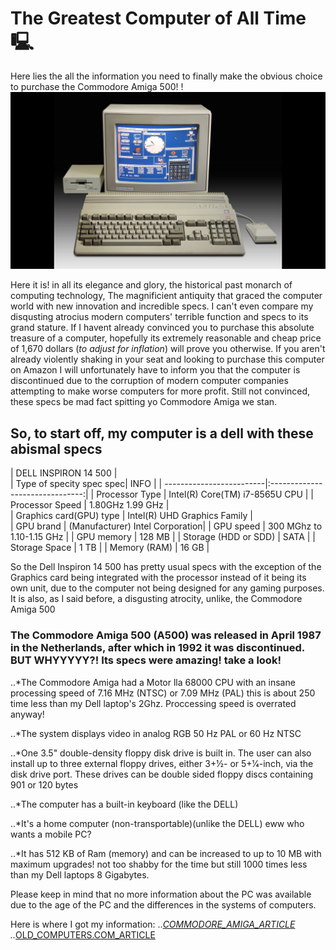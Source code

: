 # The Greatest Computer of All Time 🖳
Here lies the all the information you need to finally make the obvious choice to purchase the Commodore Amiga 500!
!![image](Commodore_Amigo_500.png)

Here it is! in all its elegance and glory, the historical past monarch of computing technology, The magnificient antiquity that graced the computer world with new innovation and incredible specs. I can't even compare my disqusting atrocius modern computers' terrible function and specs to its grand stature. If I havent already convinced you to purchase this absolute treasure of a computer, hopefully its extremely reasonable and cheap price of 1,670 dollars (*to adjust for inflation*) will prove you otherwise. If you aren't already violently shaking in your seat and looking to purchase this computer on Amazon I will unfortunately have to inform you that the computer is discontinued due to the corruption of modern computer companies attempting to make worse computers for more profit. Still not convinced, these specs be mad fact spitting yo Commodore Amiga we stan.

## So, to start off, my computer is a dell with these abismal specs

| DELL INSPIRON 14 500                                       |  
| Type of specity spec spec| INFO                            | 
| -------------------------|:-------------------------------:| 
| Processor Type           | Intel(R) Core(TM) i7-8565U CPU  | 
| Processor Speed          | 1.80GHz   1.99 GHz              |   
| Graphics card(GPU) type  | Intel(R) UHD Graphics Family    |    
| GPU brand                | (Manufacturer) Intel Corporation|
| GPU speed                | 300 MGhz to 1.10-1.15 GHz       | 
| GPU memory               | 128 MB                          |
| Storage (HDD or SDD)     | SATA                            |
| Storage Space            | 1 TB                            |
| Memory (RAM)             | 16 GB                           |

So the Dell Inspiron 14 500 has pretty usual specs with the exception of the Graphics card being integrated with the processor instead of it being its own unit, due to the computer not being designed for any gaming purposes. It is also, as I said before, a disgusting atrocity, unlike, the Commodore Amiga 500

### The Commodore Amiga 500 (A500) was released in April 1987 in the Netherlands, after which in 1992 it was discontinued. BUT WHYYYYY?! Its specs were amazing! take a look!


..*The Commodore Amiga had a Motor lla 68000 CPU with an insane processing speed of 7.16 MHz (NTSC) or 7.09 MHz (PAL) this is about 250 time less than my Dell laptop's 2Ghz. Proccessing speed is overrated anyway!



..*The system displays video in analog RGB 50 Hz PAL or 60 Hz NTSC 

..*One 3.5" double-density floppy disk drive is built in. The user can also install up to three external floppy drives, either 3+1⁄2- or 5+1⁄4-inch, via the disk drive port. These drives can be double sided floppy discs containing 901 or 120 bytes

..*The computer has a built-in keyboard (like the DELL)

..*It's a home computer (non-transportable)(unlike the DELL) eww who wants a mobile PC?

..*It has 512 KB of Ram (memory) and can be increased to up to 10 MB with maximum upgrades! not too shabby for the time but still 1000 times less than my Dell laptops 8 Gigabytes.

Please keep in mind that no more information about the PC was available due to the age of the PC and the differences in the systems of computers.

Here is where I got my information:
..*[COMMODORE_AMIGA_ARTICLE](https://en.wikipedia.org/wiki/Amiga_500)
..*[OLD_COMPUTERS.COM_ARTICLE](https://www.old-computers.com/museum/computer.asp?c=65)




